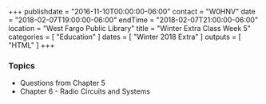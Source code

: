 +++
publishdate = "2016-11-10T00:00:00-06:00"
contact = "W0HNV"
date = "2018-02-07T19:00:00-06:00"
endTime = "2018-02-07T21:00:00-06:00"
location = "West Fargo Public Library"
title = "Winter Extra Class Week 5"
categories = [ "Education" ]
dates = [ "Winter 2018 Extra" ]
outputs = [ "HTML" ]
+++

### Topics 

* Questions from Chapter 5
* Chapter 6 - Radio Circuits and Systems
